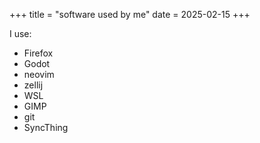 +++
title = "software used by me"
date = 2025-02-15
+++

I use:
- Firefox
- Godot
- neovim
- zellij
- WSL
- GIMP
- git
- SyncThing
